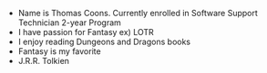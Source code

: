 - Name is Thomas Coons. Currently enrolled in Software Support Technician 2-year Program 
- I have passion for Fantasy ex) LOTR
- I enjoy reading Dungeons and Dragons books 
- Fantasy is my favorite 
- J.R.R. Tolkien 